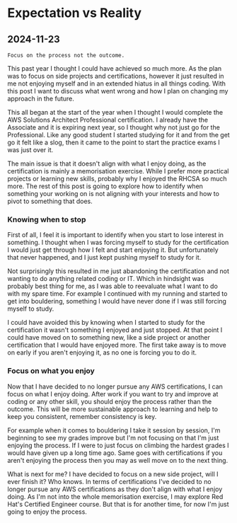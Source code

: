 # Expectation vs Reality

## 2024-11-23

```
Focus on the process not the outcome.
```

This past year I thought I could have achieved so much more.
As the plan was to focus on side projects and certifications, however it just
resulted in me not enjoying myself and in an extended hiatus in all things coding.
With this post I want to discuss what went wrong and how I plan on changing my
approach in the future.

This all began at the start of the year when I thought I would complete the AWS
Solutions Architect Professional certification.
I already have the Associate and it is expiring next year, so I thought why not
just go for the Professional.
Like any good student I started studying for it and from the get go it felt
like a slog, then it came to the point to start the practice exams I was just
over it.

The main issue is that it doesn't align with what I enjoy doing, as the
certification is mainly a memorisation exercise.
While I prefer more practical projects or learning new skills, probably why I
enjoyed the RHCSA so much more.
The rest of this post is going to explore how to identify when something your
working on is not aligning with your interests and how to pivot to something
that does.

### Knowing when to stop

First of all, I feel it is important to identify when you start to lose interest
in something.
I thought when I was forcing myself to study for the certification I would just
get through how I felt and start enjoying it.
But unfortunately that never happened, and I just kept pushing myself to
study for it.

Not surprisingly this resulted in me just abandoning the certification and not
wanting to do anything related coding or IT.
Which in hindsight was probably best thing for me, as I was able to reevaluate
what I want to do with my spare time.
For example I continued with my running and started to get into bouldering,
something I would have never done if I was still forcing myself to study.

I could have avoided this by knowing when I started to study for the certification
it wasn't something I enjoyed and just stopped.
At that point I could have moved on to something new, like a side project or
another certification that I would have enjoyed more.
The first take away is to move on early if you aren't enjoying it, as no one
is forcing you to do it.

### Focus on what you enjoy

Now that I have decided to no longer pursue any AWS certifications, I can focus
on what I enjoy doing.
After work if you want to try and improve at coding or any other skill, you
should enjoy the process rather than the outcome.
This will be more sustainable approach to learning and help to keep you
consistent, remember consistency is key.

For example when it comes to bouldering I take it session by session, I'm
beginning to see my grades improve but I'm not focusing on that I'm just
enjoying the process.
If I were to just focus on climbing the hardest grades I would have given up
a long time ago.
Same goes with certifications if you aren't enjoying the process then you
may as well move on to the next thing.

What is next for me?
I have decided to focus on a new side project, will I ever finish it? Who knows.
In terms of certifications I've decided to no longer pursue any AWS certifications
as they don't align with what I enjoy doing.
As I'm not into the whole memorisation exercise, I may explore Red Hat's Certified
Engineer course.
But that is for another time, for now I'm just going to enjoy the process.
